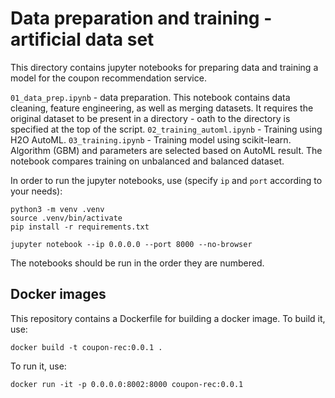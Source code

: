 # Data preparation and training - artificial data set


This directory contains jupyter notebooks for preparing data and training a model for the coupon recommendation service.

`01_data_prep.ipynb` - data preparation. This notebook contains data cleaning, feature engineering, as well as merging datasets. It requires the original dataset to be present in a directory - oath to the directory is specified at the top of the script.
`02_training_automl.ipynb` - Training using H2O AutoML.
`03_training.ipynb` - Training model using scikit-learn. Algorithm (GBM) and parameters are selected based on AutoML result. The notebook compares training on unbalanced and balanced dataset.

In order to run the jupyter notebooks, use (specify `ip` and `port` according to your needs):
```
python3 -m venv .venv
source .venv/bin/activate
pip install -r requirements.txt

jupyter notebook --ip 0.0.0.0 --port 8000 --no-browser
```

The notebooks should be run in the order they are numbered.


## Docker images

This repository contains a Dockerfile for building a docker image. To build it, use:

```
docker build -t coupon-rec:0.0.1 .
```

To run it, use:

```
docker run -it -p 0.0.0.0:8002:8000 coupon-rec:0.0.1
```


